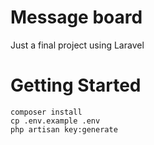 # Message board
Just a final project using Laravel

# Getting Started
```=
composer install
cp .env.example .env
php artisan key:generate
```
